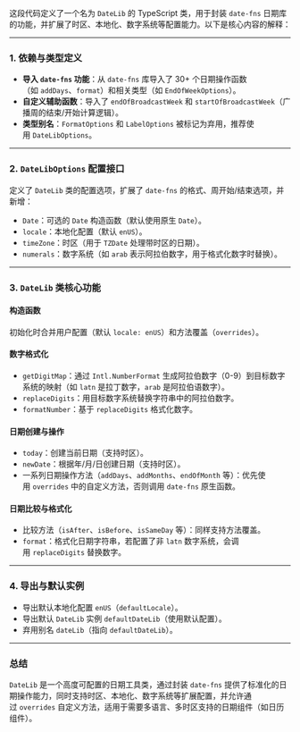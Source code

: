 这段代码定义了一个名为 `DateLib` 的 TypeScript 类，用于封装 `date-fns` 日期库的功能，并扩展了时区、本地化、数字系统等配置能力。以下是核心内容的解释：

---

### 1. 依赖与类型定义

- **导入 `date-fns` 功能**：从 `date-fns` 库导入了 30+ 个日期操作函数（如 `addDays`、`format`）和相关类型（如 `EndOfWeekOptions`）。
- **自定义辅助函数**：导入了 `endOfBroadcastWeek` 和 `startOfBroadcastWeek`（广播周的结束/开始计算逻辑）。
- **类型别名**：`FormatOptions` 和 `LabelOptions` 被标记为弃用，推荐使用 `DateLibOptions`。

---

### 2. `DateLibOptions` 配置接口

定义了 `DateLib` 类的配置选项，扩展了 `date-fns` 的格式、周开始/结束选项，并新增：

- `Date`：可选的 `Date` 构造函数（默认使用原生 `Date`）。
- `locale`：本地化配置（默认 `enUS`）。
- `timeZone`：时区（用于 `TZDate` 处理带时区的日期）。
- `numerals`：数字系统（如 `arab` 表示阿拉伯数字，用于格式化数字时替换）。

---

### 3. `DateLib` 类核心功能

#### 构造函数

初始化时合并用户配置（默认 `locale: enUS`）和方法覆盖（`overrides`）。

#### 数字格式化

- `getDigitMap`：通过 `Intl.NumberFormat` 生成阿拉伯数字（0-9）到目标数字系统的映射（如 `latn` 是拉丁数字，`arab` 是阿拉伯语数字）。
- `replaceDigits`：用目标数字系统替换字符串中的阿拉伯数字。
- `formatNumber`：基于 `replaceDigits` 格式化数字。

#### 日期创建与操作

- `today`：创建当前日期（支持时区）。
- `newDate`：根据年/月/日创建日期（支持时区）。
- 一系列日期操作方法（`addDays`、`addMonths`、`endOfMonth` 等）：优先使用 `overrides` 中的自定义方法，否则调用 `date-fns` 原生函数。

#### 日期比较与格式化

- 比较方法（`isAfter`、`isBefore`、`isSameDay` 等）：同样支持方法覆盖。
- `format`：格式化日期字符串，若配置了非 `latn` 数字系统，会调用 `replaceDigits` 替换数字。

---

### 4. 导出与默认实例

- 导出默认本地化配置 `enUS`（`defaultLocale`）。
- 导出默认 `DateLib` 实例 `defaultDateLib`（使用默认配置）。
- 弃用别名 `dateLib`（指向 `defaultDateLib`）。

---

### 总结

`DateLib` 是一个高度可配置的日期工具类，通过封装 `date-fns` 提供了标准化的日期操作能力，同时支持时区、本地化、数字系统等扩展配置，并允许通过 `overrides` 自定义方法，适用于需要多语言、多时区支持的日期组件（如日历组件）。